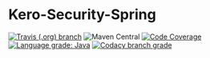 # Kero-Security-Spring

[![Travis (.org) branch](https://img.shields.io/travis/Rednoll/kero-security-spring/master)](https://travis-ci.org/github/Rednoll/kero-security-spring)
![Maven Central](https://img.shields.io/maven-central/v/com.github.rednoll/kero-security-spring)
[![Code Coverage](https://img.shields.io/codecov/c/github/Rednoll/kero-security-spring/master)](https://codecov.io/gh/Rednoll/kero-security-spring?branch=master)
[![Language grade: Java](https://img.shields.io/lgtm/grade/java/g/Rednoll/kero-security-spring.svg?logo=lgtm&logoWidth=18)](https://lgtm.com/projects/g/Rednoll/kero-security-spring/context:java)
[![Codacy branch grade](https://img.shields.io/codacy/grade/813ae84fe23741d6a785d2b05377b213/master)](https://app.codacy.com/gh/Rednoll/kero-security-spring/dashboard)
